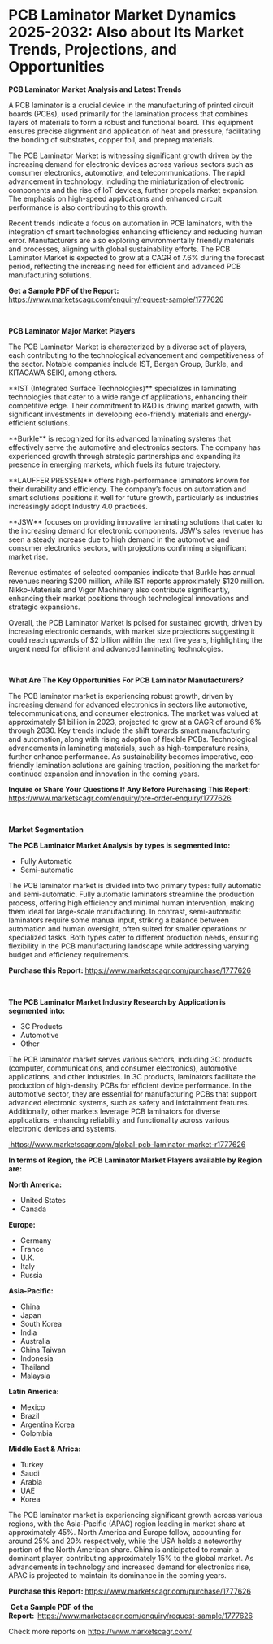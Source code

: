 <p><h1>PCB Laminator Market Dynamics 2025-2032: Also about Its Market Trends, Projections, and Opportunities</h1></p><p><strong>PCB Laminator Market Analysis and Latest Trends</strong></p>
<p><p>A PCB laminator is a crucial device in the manufacturing of printed circuit boards (PCBs), used primarily for the lamination process that combines layers of materials to form a robust and functional board. This equipment ensures precise alignment and application of heat and pressure, facilitating the bonding of substrates, copper foil, and prepreg materials.</p><p>The PCB Laminator Market is witnessing significant growth driven by the increasing demand for electronic devices across various sectors such as consumer electronics, automotive, and telecommunications. The rapid advancement in technology, including the miniaturization of electronic components and the rise of IoT devices, further propels market expansion. The emphasis on high-speed applications and enhanced circuit performance is also contributing to this growth.</p><p>Recent trends indicate a focus on automation in PCB laminators, with the integration of smart technologies enhancing efficiency and reducing human error. Manufacturers are also exploring environmentally friendly materials and processes, aligning with global sustainability efforts. The PCB Laminator Market is expected to grow at a CAGR of 7.6% during the forecast period, reflecting the increasing need for efficient and advanced PCB manufacturing solutions.</p></p>
<p><strong>Get a Sample PDF of the Report:&nbsp;</strong> <a href="https://www.marketscagr.com/enquiry/request-sample/1777626?utm_campaign=2446&utm_medium=2&utm_source=Github&utm_content=ia&utm_term=18022025&utm_id=pcb-laminator">https://www.marketscagr.com/enquiry/request-sample/1777626</a></p>
<p>&nbsp;</p>
<p><strong>PCB Laminator Major Market Players</strong></p>
<p><p>The PCB Laminator Market is characterized by a diverse set of players, each contributing to the technological advancement and competitiveness of the sector. Notable companies include IST, Bergen Group, Burkle, and KITAGAWA SEIKI, among others.</p><p>**IST (Integrated Surface Technologies)** specializes in laminating technologies that cater to a wide range of applications, enhancing their competitive edge. Their commitment to R&D is driving market growth, with significant investments in developing eco-friendly materials and energy-efficient solutions.</p><p>**Burkle** is recognized for its advanced laminating systems that effectively serve the automotive and electronics sectors. The company has experienced growth through strategic partnerships and expanding its presence in emerging markets, which fuels its future trajectory. </p><p>**LAUFFER PRESSEN** offers high-performance laminators known for their durability and efficiency. The company’s focus on automation and smart solutions positions it well for future growth, particularly as industries increasingly adopt Industry 4.0 practices.</p><p>**JSW** focuses on providing innovative laminating solutions that cater to the increasing demand for electronic components. JSW's sales revenue has seen a steady increase due to high demand in the automotive and consumer electronics sectors, with projections confirming a significant market rise.</p><p>Revenue estimates of selected companies indicate that Burkle has annual revenues nearing $200 million, while IST reports approximately $120 million. Nikko-Materials and Vigor Machinery also contribute significantly, enhancing their market positions through technological innovations and strategic expansions.</p><p>Overall, the PCB Laminator Market is poised for sustained growth, driven by increasing electronic demands, with market size projections suggesting it could reach upwards of $2 billion within the next five years, highlighting the urgent need for efficient and advanced laminating technologies.</p></p>
<p>&nbsp;</p>
<p><strong>What Are The Key Opportunities For PCB Laminator Manufacturers?</strong></p>
<p><p>The PCB laminator market is experiencing robust growth, driven by increasing demand for advanced electronics in sectors like automotive, telecommunications, and consumer electronics. The market was valued at approximately $1 billion in 2023, projected to grow at a CAGR of around 6% through 2030. Key trends include the shift towards smart manufacturing and automation, along with rising adoption of flexible PCBs. Technological advancements in laminating materials, such as high-temperature resins, further enhance performance. As sustainability becomes imperative, eco-friendly lamination solutions are gaining traction, positioning the market for continued expansion and innovation in the coming years.</p></p>
<p><strong>Inquire or Share Your Questions If Any Before Purchasing This Report:</strong> <a href="https://www.marketscagr.com/enquiry/pre-order-enquiry/1777626?utm_campaign=2446&utm_medium=2&utm_source=Github&utm_content=ia&utm_term=18022025&utm_id=pcb-laminator">https://www.marketscagr.com/enquiry/pre-order-enquiry/1777626</a></p>
<p>&nbsp;</p>
<p><strong>Market Segmentation</strong></p>
<p><strong>The PCB Laminator Market Analysis by types is segmented into:</strong></p>
<p><ul><li>Fully Automatic</li><li>Semi-automatic</li></ul></p>
<p><p>The PCB laminator market is divided into two primary types: fully automatic and semi-automatic. Fully automatic laminators streamline the production process, offering high efficiency and minimal human intervention, making them ideal for large-scale manufacturing. In contrast, semi-automatic laminators require some manual input, striking a balance between automation and human oversight, often suited for smaller operations or specialized tasks. Both types cater to different production needs, ensuring flexibility in the PCB manufacturing landscape while addressing varying budget and efficiency requirements.</p></p>
<p><strong>Purchase this Report:&nbsp;</strong><a href="https://www.marketscagr.com/purchase/1777626?utm_campaign=2446&utm_medium=2&utm_source=Github&utm_content=ia&utm_term=18022025&utm_id=pcb-laminator">https://www.marketscagr.com/purchase/1777626</a></p>
<p>&nbsp;</p>
<p><strong>The PCB Laminator Market Industry Research by Application is segmented into:</strong></p>
<p><ul><li>3C Products</li><li>Automotive</li><li>Other</li></ul></p>
<p><p>The PCB laminator market serves various sectors, including 3C products (computer, communications, and consumer electronics), automotive applications, and other industries. In 3C products, laminators facilitate the production of high-density PCBs for efficient device performance. In the automotive sector, they are essential for manufacturing PCBs that support advanced electronic systems, such as safety and infotainment features. Additionally, other markets leverage PCB laminators for diverse applications, enhancing reliability and functionality across various electronic devices and systems.</p></p>
<p><a href="https://www.marketscagr.com/global-pcb-laminator-market-r1777626?utm_campaign=2446&utm_medium=2&utm_source=Github&utm_content=ia&utm_term=18022025&utm_id=pcb-laminator">&nbsp;https://www.marketscagr.com/global-pcb-laminator-market-r1777626</a></p>
<p><strong>In terms of Region, the PCB Laminator Market Players available by Region are:</strong></p>
<p>
    <p> <strong> North America: </strong>
        <ul>
            <li>United States</li>
            <li>Canada</li>
        </ul>
        </p> 
    <p> <strong> Europe: </strong>
        <ul>
            <li>Germany</li>
            <li>France</li>
            <li>U.K.</li>
            <li>Italy</li>
            <li>Russia</li>
        </ul>
        </p> 
    <p> <strong> Asia-Pacific: </strong>
        <ul>
            <li>China</li>
            <li>Japan</li>
            <li>South Korea</li>
            <li>India</li>
            <li>Australia</li>
            <li>China Taiwan</li>
            <li>Indonesia</li>
            <li>Thailand</li>
            <li>Malaysia</li>
        </ul>
        </p> 
    <p> <strong> Latin America: </strong>
        <ul>
            <li>Mexico</li>
            <li>Brazil</li>
            <li>Argentina Korea</li>
            <li>Colombia</li>
        </ul>
        </p> 
    <p> <strong> Middle East & Africa: </strong>
        <ul>
            <li>Turkey</li>
            <li>Saudi</li>
            <li>Arabia</li>
            <li>UAE</li>
            <li>Korea</li>
        </ul>
    </p>
    </p>
<p><p>The PCB laminator market is experiencing significant growth across various regions, with the Asia-Pacific (APAC) region leading in market share at approximately 45%. North America and Europe follow, accounting for around 25% and 20% respectively, while the USA holds a noteworthy portion of the North American share. China is anticipated to remain a dominant player, contributing approximately 15% to the global market. As advancements in technology and increased demand for electronics rise, APAC is projected to maintain its dominance in the coming years.</p></p>
<p><strong>Purchase this Report: </strong><a href="https://www.marketscagr.com/purchase/1777626?utm_campaign=2446&utm_medium=2&utm_source=Github&utm_content=ia&utm_term=18022025&utm_id=pcb-laminator">https://www.marketscagr.com/purchase/1777626</a></p>
<p>&nbsp;<strong>Get a Sample PDF of the Report:&nbsp;&nbsp;</strong><a href="https://www.marketscagr.com/enquiry/request-sample/1777626?utm_campaign=2446&utm_medium=2&utm_source=Github&utm_content=ia&utm_term=18022025&utm_id=pcb-laminator">https://www.marketscagr.com/enquiry/request-sample/1777626</a></p>
<p><strong></strong></p>
<p>Check more reports on <a href="https://www.marketscagr.com/?utm_campaign=2446&utm_medium=2&utm_source=Github&utm_content=ia&utm_term=18022025&utm_id=pcb-laminator">https://www.marketscagr.com/</a></p>